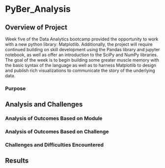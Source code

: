 # PyBer_Analysis

## Overview of Project
Week five of the Data Analytics bootcamp provided the opportunity to work with a new python library: Matplotlib. Additionally, the project will require continued building on skill development using the Pandas library and jupyter notebook, as well as offer an introduction to the SciPy and NumPy libraries. The goal of the week is to begin building some greater muscle memory with the basic syntax of the language as well as to harness Matplotlib to design and publish rich visualizations to communicate the story of the underlying data.

### Purpose

## Analysis and Challenges

### Analysis of Outcomes Based on Module

### Analysis of Outcomes Based on Challenge

### Challenges and Difficulties Encountered

## Results

